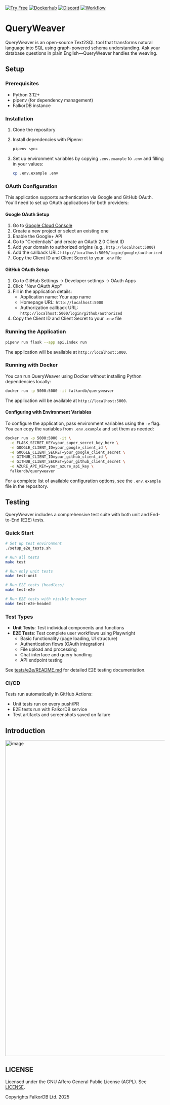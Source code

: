 [![Try Free](https://img.shields.io/badge/Try%20Free-FalkorDB%20Cloud-FF8101?labelColor=FDE900&link=https://app.falkordb.cloud)](https://app.falkordb.cloud)
[![Dockerhub](https://img.shields.io/docker/pulls/falkordb/queryweaver?label=Docker)](https://hub.docker.com/r/falkordb/queryweaver/)
[![Discord](https://img.shields.io/discord/1146782921294884966?style=flat-square)](https://discord.com/invite/6M4QwDXn2w)
[![Workflow](https://github.com/FalkorDB/QueryWeaver/actions/workflows/pylint.yml/badge.svg?branch=main)](https://github.com/FalkorDB/QueryWeaver/actions/workflows/pylint.yml)

# QueryWeaver

QueryWeaver is an open-source Text2SQL tool that transforms natural language into SQL using graph-powered schema understanding. Ask your database questions in plain English—QueryWeaver handles the weaving.

## Setup

### Prerequisites

- Python 3.12+
- pipenv (for dependency management)
- FalkorDB instance

### Installation

1. Clone the repository
2. Install dependencies with Pipenv:
   ```bash
   pipenv sync
   ```

3. Set up environment variables by copying `.env.example` to `.env` and filling in your values:
   ```bash
   cp .env.example .env
   ```

### OAuth Configuration

This application supports authentication via Google and GitHub OAuth. You'll need to set up OAuth applications for both providers:

#### Google OAuth Setup

1. Go to [Google Cloud Console](https://console.developers.google.com/)
2. Create a new project or select an existing one
3. Enable the Google+ API
4. Go to "Credentials" and create an OAuth 2.0 Client ID
5. Add your domain to authorized origins (e.g., `http://localhost:5000`)
6. Add the callback URL: `http://localhost:5000/login/google/authorized`
7. Copy the Client ID and Client Secret to your `.env` file

#### GitHub OAuth Setup

1. Go to GitHub Settings → Developer settings → OAuth Apps
2. Click "New OAuth App"
3. Fill in the application details:
   - Application name: Your app name
   - Homepage URL: `http://localhost:5000`
   - Authorization callback URL: `http://localhost:5000/login/github/authorized`
4. Copy the Client ID and Client Secret to your `.env` file

### Running the Application

```bash
pipenv run flask --app api.index run
```

The application will be available at `http://localhost:5000`.

### Running with Docker

You can run QueryWeaver using Docker without installing Python dependencies locally:

```bash
docker run -p 5000:5000 -it falkordb/queryweaver
```

The application will be available at `http://localhost:5000`.

#### Configuring with Environment Variables

To configure the application, pass environment variables using the `-e` flag. You can copy the variables from `.env.example` and set them as needed:

```bash
docker run -p 5000:5000 -it \
  -e FLASK_SECRET_KEY=your_super_secret_key_here \
  -e GOOGLE_CLIENT_ID=your_google_client_id \
  -e GOOGLE_CLIENT_SECRET=your_google_client_secret \
  -e GITHUB_CLIENT_ID=your_github_client_id \
  -e GITHUB_CLIENT_SECRET=your_github_client_secret \
  -e AZURE_API_KEY=your_azure_api_key \
  falkordb/queryweaver
```

For a complete list of available configuration options, see the `.env.example` file in the repository.

## Testing

QueryWeaver includes a comprehensive test suite with both unit and End-to-End (E2E) tests.

### Quick Start

```bash
# Set up test environment
./setup_e2e_tests.sh

# Run all tests
make test

# Run only unit tests
make test-unit

# Run E2E tests (headless)
make test-e2e

# Run E2E tests with visible browser
make test-e2e-headed
```

### Test Types

- **Unit Tests**: Test individual components and functions
- **E2E Tests**: Test complete user workflows using Playwright
  - Basic functionality (page loading, UI structure)
  - Authentication flows (OAuth integration)
  - File upload and processing
  - Chat interface and query handling
  - API endpoint testing

See [tests/e2e/README.md](tests/e2e/README.md) for detailed E2E testing documentation.

### CI/CD

Tests run automatically in GitHub Actions:
- Unit tests run on every push/PR
- E2E tests run with FalkorDB service
- Test artifacts and screenshots saved on failure

## Introduction

<img width="1863" height="996" alt="image" src="https://github.com/user-attachments/assets/a0be7bbd-0c99-4399-a302-2b9f7b419dd2" />


## LICENSE

Licensed under the GNU Affero General Public License (AGPL). See [LICENSE](LICENSE.txt).

Copyrights FalkorDB Ltd. 2025

